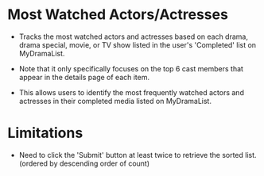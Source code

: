 # Most Watched Actors/Actresses

- Tracks the most watched actors and actresses based on each drama, drama special, movie, or TV show listed in the user's 'Completed' list on MyDramaList.

- Note that it only specifically focuses on the top 6 cast members that appear in the details page of each item.

- This allows users to identify the most frequently watched actors and actresses in their completed media listed on MyDramaList.

# Limitations

- Need to click the 'Submit' button at least twice to retrieve the sorted list. (ordered by descending order of count)
